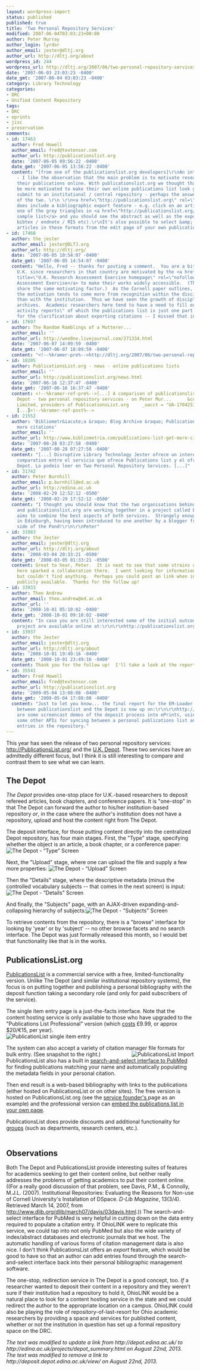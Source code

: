 ```yaml
---
layout: wordpress-import
status: published
published: true
title: 'Two Personal Repository Services'
modified: 2007-06-04T03:03:23+00:00
author: Peter Murray
author_login: lyrdor
author_email: jester@dltj.org
author_url: http://dltj.org/about
wordpress_id: 244
wordpress_url: http://dltj.org/2007/06/two-personal-repository-services/
date: '2007-06-03 23:03:23 -0400'
date_gmt: '2007-06-04 03:03:23 -0400'
category: Library Technology
categories:
- DRC
- Unified Content Repository
tags:
- DRC
- eprints
- jisc
- preservation
comments:
- id: 17463
  author: Fred Howell
  author_email: fred@textensor.com
  author_url: http://publicationslist.org
  date: '2007-06-05 09:56:22 -0400'
  date_gmt: '2007-06-05 13:56:22 -0400'
  content: "[from one of the publicationslist.org developers]\r\nAn interesting comparison
    - I like the observation that the main problem is to motivate researchers to put
    their publications online. With publicationslist.org we thought that people would
    be more motivated to make their own online publications list look good than to
    submit to an institutional / central repository - perhaps the answer is a combination
    of the two. \r\n \r\n<a href=\"http://publicationslist.org\" rel=\"nofollow\">publicationslist.org</a>
    does include a bibliographic export feature - e.g. click on an article title or
    one of the grey triangles in <a href=\"http://publicationslist.org/rcc\" rel=\"nofollow\">this
    sample list</a> and you should see the abstract as well as the export links (to
    bibtex / endnote / RIS etc).\r\nIt's also possible to select &amp; export multiple
    articles in these formats from the edit page of your own publications list."
- id: 17468
  author: the jester
  author_email: jester@DLTJ.org
  author_url: http://dltj.org/
  date: '2007-06-05 10:54:07 -0400'
  date_gmt: '2007-06-05 14:54:07 -0400'
  content: "Hello, Fred -- thanks for posting a comment.  You are a bit lucky in the
    U.K. since researchers in that country are motivated by the <a href=\"http://www.rae.ac.uk/\"
    title=\"U.K. Research Assessment Exercise homepage\" rel=\"nofollow\">Research
    Assessment Exercise</a> to make their works widely accessible.  (The Australians
    share the same motivating factor.)  As the Cornell paper outlines, in the U.S.
    the motivation tends to come more from recognition within the discipline rather
    than with the institution.  Thus we have seen the growth of discipline-specific
    archives.  Academic researchers here tend to have a need to fill out \"faculty
    activity reports\" of which the publications list is just one part.\r\n\r\nThanks
    for the clarification about exporting citations -- I missed that in my review."
- id: 17697
  author: The Random Ramblings of a Mutterer...
  author_email: ''
  author_url: http://wee0ne.livejournal.com/271334.html
  date: '2007-06-07 14:09:59 -0400'
  date_gmt: '2007-06-07 18:09:59 -0400'
  content: "<!--%kramer-pre%-->http://dltj.org/2007/06/two-personal-repository-services/<!--%kramer-post%-->"
- id: 18205
  author: PublicationsList.org - news - online publications lists
  author_email: ''
  author_url: http://publicationslist.org/news.html
  date: '2007-06-16 12:37:47 -0400'
  date_gmt: '2007-06-16 16:37:47 -0400'
  content: <!--%kramer-ref-pre%-->[...] A comparison of publicationslist.org and The
    Depot - two personal repository services - on Peter Mur...      &copy; 2007 Textensor
    Limited, providers of PublicationsList.org     _uacct = "UA-1704251-1"; urchinTracker();
    [...]<!--%kramer-ref-post%-->
- id: 21552
  author: 'Bibliometr&iacute;a &raquo; Blog Archive &raquo; Publications List: get
    more citations'
  author_email: ''
  author_url: http://www.bibliometria.com/publications-list-get-more-citations
  date: '2007-08-28 03:27:58 -0400'
  date_gmt: '2007-08-28 07:27:58 -0400'
  content: "[...] Disruptive Library Technology Jester ofrece un interesante an&aacute;lisis
    comparativo entre el servicio que ofrece Publications list y el ofrecido por The
    Depot. Lo podeis leer en Two Personal Repository Services. [...]"
- id: 31742
  author: Peter Burnhill
  author_email: p.burnhill@ed.ac.uk
  author_url: http://edina.ac.uk
  date: '2008-02-29 12:52:12 -0500'
  date_gmt: '2008-02-29 17:52:12 -0500'
  content: "I thought you should know that the two organisations behind the Depot
    and publicationslist.org are working together in a project called EM-LOADER which
    aims to combine the best aspects of both services.  Strangely enough we are both
    in Edinburgh, having been introduced to one another by a blogger from the other
    side of the Pond!\r\n\r\nPeter"
- id: 31983
  author: the Jester
  author_email: jester@dltj.org
  author_url: http://dltj.org/about
  date: '2008-03-04 20:33:21 -0500'
  date_gmt: '2008-03-05 01:33:21 -0500'
  content: Great to hear, Peter.  It is neat to see that some strains of thoughts
    here sparked a collaboration there.  I went looking for information on EM-LOADER
    but couldn't find anything.  Perhaps you could post an link when information becomes
    publicly available.  Thanks for the follow up!
- id: 33933
  author: Theo Andrew
  author_email: theo.andrew@ed.ac.uk
  author_url: ''
  date: '2008-10-01 05:10:02 -0400'
  date_gmt: '2008-10-01 09:10:02 -0400'
  content: "In case you are still interested some of the initial outcomes of the EM-Loader
    project are available online at:\r\n\r\nhttp://publicationslist.org/em-loader/index.html"
- id: 33937
  author: the Jester
  author_email: jester@dltj.org
  author_url: http://dltj.org/about
  date: '2008-10-01 19:49:16 -0400'
  date_gmt: '2008-10-01 23:49:16 -0400'
  content: Thank you for the follow up!  I'll take a look at the report.
- id: 35541
  author: Fred Howell
  author_email: fred@textensor.com
  author_url: http://publicationslist.org
  date: '2009-05-04 13:08:08 -0400'
  date_gmt: '2009-05-04 17:08:08 -0400'
  content: "Just to let you know... the final report for the EM-Loader collaboration
    between publicationslist and the Depot is now up on:\r\n\r\nhttp://publicationslist.org/em-loader\r\n\r\nThere
    are some screencast demos of the deposit process into ePrints, using SWORD and
    some other APIs for syncing between a personal publications list and a set of
    entries in the repository."
---
```

<p>This year has seen the release of two personal repository services:  <a href="http://publicationslist.org/" title="Homepage: PublicationsList.org">http://PublicationsList.org/</a> and the <a href="http://edina.ac.uk/projects/depot_summary.html" title="Homepage: The Depot">U.K. Depot</a>.  These two services have an admittedly different focus, but I think it is still interesting to compare and contrast them to see what we can learn.<br />
<!--more--></p>
<h2>The Depot</h2>
<p><i>The Depot</i> provides one-stop place for U.K.-based researchers to deposit refereed articles, book chapters, and conference papers.  It is "one-stop" in that The Depot can forward the author to his/her institution-based repository <em>or</em>, in the case where the author's institution does not have a repository, upload and host the content right from The Depot.</p>
<p>The deposit interface, for those putting content directly into the centralized Depot repository, has four main stages.  First, the "Type" stage, specifying whether the object is an article, a book chapter, or a conference paper: <img src="/assets/images/2007/06/depot-01-type.png" alt="The Depot - &ldquo;Type&rdquo; Screen" /></p>
<p>Next, the "Upload" stage, where one can upload the file and supply a few more properties: <img src="/assets/images/2007/06/depot-02-upload.png" alt="The Depot - &ldquo;Upload&rdquo; Screen" /></p>
<p>Then the "Details" stage, where the descriptive metadata (minus the controlled vocabulary subjects -- that comes in the next screen) is input: <img src="/assets/images/2007/06/depot-03-details.png" alt="The Depot - &ldquo;Details&rdquo; Screen" /></p>
<p>And finally, the "Subjects" page, with an AJAX-driven expanding-and-collapsing hierarchy of subjects:<img src="/assets/images/2007/06/depot-04-subjects.png" alt="The Depot - &ldquo;Subjects&rdquo; Screen" /></p>
<p>To retrieve contents from the repository, there is a "<span class="removed_link" title="http://deposit.depot.edina.ac.uk/view/">browse</span>" interface for looking by 'year' or by 'subject' -- no other browse facets and no search interface.  The Depot was just formally released this month, so I would bet that functionality like that is in the works.</p>
<h2>PublicationsList.org</h2>
<p><a href="http://publicationslist.org/" title="Homepage: PublicationsList">PublicationsList</a> is a commercial service with a free, limited-functionality version.  Unlike The Depot (and similar institutional repository systems), the focus is on putting together and publishing a personal bibliography with the deposit function taking a secondary role (and only for paid subscribers of the service).  </p>
<p>The single item entry page is a just-the-facts interface.  Note that the content hosting service is only available to those who have upgraded to the "Publications List Professional" version (which <a href="http://publicationslist.org/faq.html" title="Publications List FAQ">costs</a> &pound;9.99, or approx $20/&euro;15, per year).<br />
<img src="/assets/images/2007/06/single-item-reference-entry.png" alt="PublicationList single item entry" /></p>
<p>The system can also accept a variety of citation manager file formats for bulk entry. (See snapshot to the right.) <img src="/assets/images/2007/06/import-references.png" alt="PublicationsList Import" style="float: right;" />  PublicationsList also has a built in <a href="http://publicationslist.org/pubmed.html" title="PubMed - keep your online publications list up to date with import from NLM / NIH PubMed / MEDLINE">search-and-select interface to PubMed</a> for finding publications matching your name and automatically populating the metadata fields in your personal citation.</p>
<p>Then end result is a web-based bibliography with links to the publications (either hosted on PublicationsList or on other sites).  The free version is hosted on PublicationsList.org (see the <a href="http://publicationslist.org/rcc" title="rcc - Publications List">service founder's </a>page as an example) and the professional version can <a href="http://publicationslist.org/embed.html" title="Embedding a publications list in another web page">embed the publications list in your own page</a>.  </p>
<p>PublicationsList does provide discounts and additional functionality for <a href="http://publicationslist.org/group.html" title="Register a group publications list">groups</a> (such as departments, research centers, etc.).<br />
<br clear="all" /></p>
<h2>Observations</h2>
<p>Both The Depot and PublicationsList provide interesting suites of features for academics seeking to get their content online, but neither really addresses the problems of getting academics to put their content online.  ((For a really good discussion of that problem, see Davis, P.M., & Connolly, M.J.L. (2007). Institutional Repositories: Evaluating the Reasons for Non-use of Cornell University's Installation of DSpace. <i>D-Lib Magazine</i>, 13(3/4). Retrieved March 14, 2007, from <a href="http://www.dlib.org/dlib/march07/davis/03davis.html" title="Article: Institutional Repositories: Evaluating the Reasons for Non-use of Cornell University&#039;s Installation of DSpace">http://www.dlib.org/dlib/march07/davis/03davis.html</a>.))  The search-and-select interface for PubMed is very helpful in cutting down on the data entry required to populate a citation entry.  If OhioLINK were to replicate this service, we could tap into not only PubMed but also the wide variety of index/abstract databases and electronic journals that we host.  The automatic handling of various forms of citation management data is also nice.  I don't think PublicationsList offers an <em>export</em> feature, which would be good to have so that an author can add entries found through the search-and-select interface back into their personal bibliographic management software.</p>
<p>The one-stop, redirection service in The Depot is a good concept, too.  <em>If</em> a researcher wanted to deposit their content in a repository and they weren't sure if their institution had a repository to hold it, OhioLINK would be a natural place to look for a content hosting service in the state and we could redirect the author to the appropriate location on a campus.  OhioLINK could also be playing the role of repository-of-last-resort for Ohio academic researchers by providing a space and services for published content, whether or not the institution in question has set up a formal repository space on the DRC.
<p style="padding:0;margin:0;font-style:italic;">The text was modified to update a link from http://depot.edina.ac.uk/ to http://edina.ac.uk/projects/depot_summary.html on August 22nd, 2013.</p>
<p style="padding:0;margin:0;font-style:italic;" class="removed_link">The text was modified to remove a link to http://deposit.depot.edina.ac.uk/view/ on August 22nd, 2013.</p>
